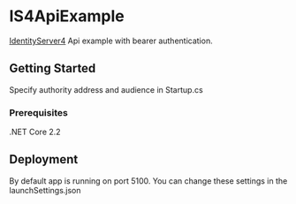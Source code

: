 # IS4ApiExample

[IdentityServer4](https://github.com/IdentityServer/IdentityServer4) Api example with bearer authentication.

## Getting Started

Specify authority address and audience in Startup.cs

### Prerequisites

.NET Core 2.2

## Deployment

By default app is running on port 5100. You can change these settings in the launchSettings.json
